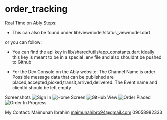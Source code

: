 # order_tracking

Real Time on Ably Steps:
- This can also be found under lib/viewmodel/status_viewmodel.dart

or you can follow:

- You can find the api key in lib/shared/utils/app_constants.dart ideally this key is meant to be in a special .env file and also shouldnt be pushed to Github

- For the Dev Console on the Ably website:
The Channel Name is order
Possible message data that can be published are placed,accepted,picked,transit,arrived,delivered.
The Event name and clientId should be left empty




Screenshots
![Sign In](screenshot/sign_in.png)
![Home Screen](screenshot/home.png)
![GitHub View](screenshot/github_sign_in.png)
![Order Placed](screenshot/order_placed.png)
![Order In Progress](screenshot/order_progress.png)

My Contact:
Maimunah Ibrahim
maimunahibro94@gmail.com
09058982333
